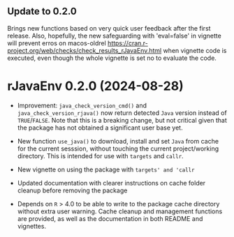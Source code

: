 ## Update to 0.2.0

Brings new functions based on very quick user feedback after the first release.
Also, hopefully, the new safeguarding with 'eval=false' in vignette will prevent erros on macos-oldrel https://cran.r-project.org/web/checks/check_results_rJavaEnv.html when vignette code is executed, even though the whole vignette is set no to evaluate the code.

# rJavaEnv 0.2.0 (2024-08-28)

* Improvement: `java_check_version_cmd()` and `java_check_version_rjava()` now return detected `Java` version instead of `TRUE`/`FALSE`. Note that this is a breaking change, but not critical given that the package has not obtained a significant user base yet.

* New function `use_java()` to download, install and set `Java` from cache for the current sesssion, without touching the current project/working directory. This is intended for use with `targets` and `callr`.

* New vignette on using the package with `targets' and 'callr`

* Updated documentation with clearer instructions on cache folder cleanup before removing the package

* Depends on `R` > 4.0 to be able to write to the package cache directory without extra user warning. Cache cleanup and management functions are provided, as well as the documentation in both README and vignettes.
